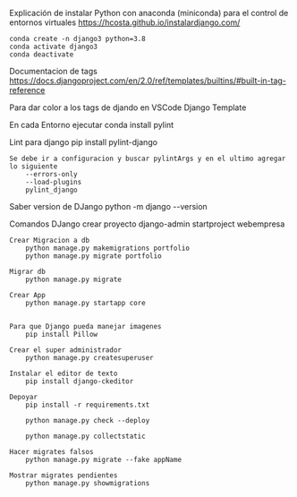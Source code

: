 Explicación de instalar Python con anaconda (miniconda) para el control de entornos virtuales
    https://hcosta.github.io/instalardjango.com/

    conda create -n django3 python=3.8
    conda activate django3
    conda deactivate

Documentacion de tags 
    https://docs.djangoproject.com/en/2.0/ref/templates/builtins/#built-in-tag-reference

Para dar color a los tags de djando en VSCode
    Django Template

En cada Entorno ejecutar 
    conda install pylint

Lint para django
    pip install pylint-django

    Se debe ir a configuracion y buscar pylintArgs y en el ultimo agregar lo siguiente
        --errors-only
        --load-plugins
        pylint_django

Saber version de DJango 
    python -m django --version

Comandos DJango
    crear proyecto
        django-admin startproject webempresa 

    Crear Migracion a db 
        python manage.py makemigrations portfolio
        python manage.py migrate portfolio

    Migrar db 
        python manage.py migrate

    Crear App
        python manage.py startapp core


    Para que Django pueda manejar imagenes
        pip install Pillow

    Crear el super administrador
        python manage.py createsuperuser

    Instalar el editor de texto
        pip install django-ckeditor

    Depoyar
        pip install -r requirements.txt

        python manage.py check --deploy

        python manage.py collectstatic

    Hacer migrates falsos 
        python manage.py migrate --fake appName

    Mostrar migrates pendientes 
        python manage.py showmigrations